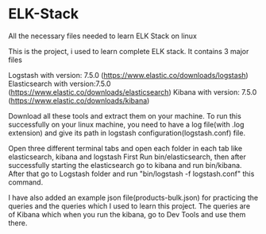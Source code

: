 # ELK-Stack
All the necessary files needed to learn ELK Stack on linux

This is the project, i used to learn complete ELK stack. It contains 3 major files

Logstash with version: 7.5.0
(https://www.elastic.co/downloads/logstash)
Elasticsearch with version:7.5.0
(https://www.elastic.co/downloads/elasticsearch)
Kibana with version: 7.5.0
(https://www.elastic.co/downloads/kibana)

Download all these tools and extract them on your machine. To run this successfully on your linux machine, you need to have a log file(with .log extension) and give its path in logstash configuration(logstash.conf) file.

Open three different terminal tabs and open each folder in each tab like elasticsearch, kibana and logstash
First Run bin/elasticsearch, then after successfully starting the elasticsearch go to kibana and run bin/kibana. After that go to Logstash folder and run "bin/logstash -f logstash.conf" this command.

I have also added an example json file(products-bulk.json) for practicing the queries and the queries which I used to learn this project. The queries are of Kibana which when you run the kibana, go to Dev Tools and use them there.
